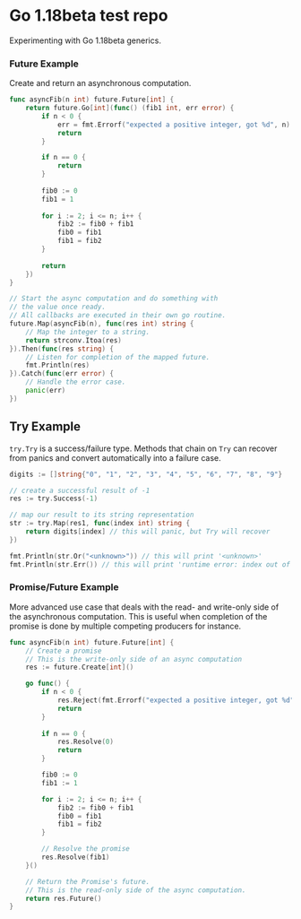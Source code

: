 # Go 1.18beta test repo
Experimenting with Go 1.18beta generics.

### Future Example
Create and return an asynchronous computation.
```go
func asyncFib(n int) future.Future[int] {
    return future.Go[int](func() (fib1 int, err error) {
        if n < 0 {
            err = fmt.Errorf("expected a positive integer, got %d", n)
            return
        }

        if n == 0 {
            return
        }
        
        fib0 := 0
        fib1 = 1
        
        for i := 2; i <= n; i++ {
            fib2 := fib0 + fib1
            fib0 = fib1
            fib1 = fib2
        }
        
        return
    })
}

// Start the async computation and do something with
// the value once ready.
// All callbacks are executed in their own go routine.
future.Map(asyncFib(n), func(res int) string {
    // Map the integer to a string.
    return strconv.Itoa(res)
}).Then(func(res string) {
    // Listen for completion of the mapped future.
    fmt.Println(res)
}).Catch(func(err error) {
    // Handle the error case.
    panic(err)
})
```

## Try Example
`try.Try` is a success/failure type. Methods that chain on `Try` can recover from panics and
convert automatically into a failure case.

```go
digits := []string{"0", "1", "2", "3", "4", "5", "6", "7", "8", "9"}

// create a successful result of -1
res := try.Success(-1)

// map our result to its string representation
str := try.Map(res1, func(index int) string {
    return digits[index] // this will panic, but Try will recover
})

fmt.Println(str.Or("<unknown>")) // this will print '<unknown>'
fmt.Println(str.Err()) // this will print 'runtime error: index out of range [-1]'
```

### Promise/Future Example
More advanced use case that deals with the read- and write-only side
of the asynchronous computation. This is useful when completion of the promise is done by multiple
competing producers for instance.
```go
func asyncFib(n int) future.Future[int] {
    // Create a promise
    // This is the write-only side of an async computation
    res := future.Create[int]()

    go func() {
        if n < 0 {
            res.Reject(fmt.Errorf("expected a positive integer, got %d", n))
            return
        }
		
        if n == 0 {
            res.Resolve(0) 
            return
        }

        fib0 := 0
        fib1 := 1

        for i := 2; i <= n; i++ {
            fib2 := fib0 + fib1
            fib0 = fib1
            fib1 = fib2
        }

        // Resolve the promise
        res.Resolve(fib1)
    }()

    // Return the Promise's future.
    // This is the read-only side of the async computation.
    return res.Future() 
}
```